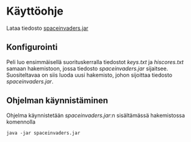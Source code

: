 # Käyttöohje
Lataa tiedosto [spaceinvaders.jar](https://github.com/Pate1337/otm-harjoitustyo/releases/tag/v1.3)

## Konfigurointi
Peli luo ensimmäisellä suorituskerralla tiedostot _keys.txt_ ja _hiscores.txt_ samaan hakemistoon, jossa tiedosto _spaceinvaders.jar_ sijaitsee.
Suositeltavaa on siis luoda uusi hakemisto, johon sijoittaa tiedosto _spaceinvaders.jar_.

## Ohjelman käynnistäminen
Ohjelma käynnistetään _spaceinvaders.jar_:n sisältämässä hakemistossa komennolla
```
java -jar spaceinvaders.jar
```
